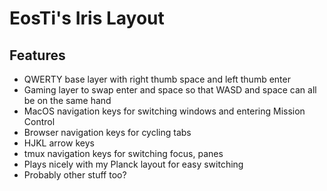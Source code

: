 # EosTi's Iris Layout

## Features

- QWERTY base layer with right thumb space and left thumb enter
- Gaming layer to swap enter and space so that WASD and space can all be on the same hand
- MacOS navigation keys for switching windows and entering Mission Control
- Browser navigation keys for cycling tabs
- HJKL arrow keys
- tmux navigation keys for switching focus, panes
- Plays nicely with my Planck layout for easy switching
- Probably other stuff too?
